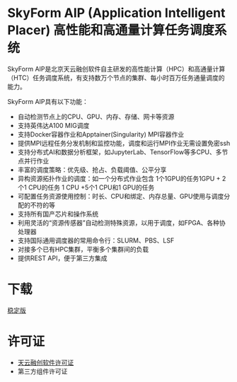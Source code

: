 # SkyForm AIP (Application Intelligent Placer) 高性能和高通量计算任务调度系统
SkyForm AIP是北京天云融创软件自主研发的高性能计算（HPC）和高通量计算（HTC）任务调度系统，有支持数万个节点的集群、每小时百万任务通量调度的能力。

SkyForm AIP具有以下功能：
- 自动检测节点上的CPU、GPU、内存、存储、网卡等资源
- 支持英伟达A100 MIG调度
- 支持Docker容器作业和Apptainer(Singularity) MPI容器作业
- 提供MPI远程任务分发机制和监控功能，调度和运行MPI作业无需设置免密ssh
- 支持分布式AI和数据分析框架，如JupyterLab、TensorFlow等多CPU、多节点并行作业
- 丰富的调度策略：优先级、抢占、负载阈值、公平分享
- 异构资源拓扑作业的调度：如一个分布式作业包含 1个1GPU的任务1GPU + 2个1 CPU的任务 1 CPU +5个1 CPU和1 GPU的任务
- 可配置任务资源使用控制：时长、CPU和绑定、内存总量、GPU使用与调度分配的不符的等
- 支持所有国产芯片和操作系统
- 利用灵活的“资源传感器”自动检测特殊资源，以用于调度，如FPGA、各种协处理器
- 支持国际通用调度器的常用命令行：SLURM、PBS、LSF
- 对接多个已有HPC集群，平衡多个集群间的负载
- 提供REST API，便于第三方集成

# 下载
[稳定版](http://skyformaip.com/skyformaip-9.22.1.tar.gz)

# 许可证
- [天云融创软件许可证](https://github.com/skyformaip/blob/main/license.md)
- 第三方组件许可证
